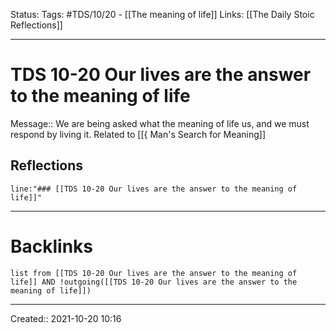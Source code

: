 Status:
Tags: #TDS/10/20 - [[The meaning of life]]
Links: [[The Daily Stoic Reflections]]
___
# TDS 10-20 Our lives are the answer to the meaning of life
Message:: We are being asked what the meaning of life us, and we must respond by living it. Related to [[{ Man's Search for Meaning]]

## Reflections
 ```query
line:"### [[TDS 10-20 Our lives are the answer to the meaning of life]]"
```
___
# Backlinks
```dataview
list from [[TDS 10-20 Our lives are the answer to the meaning of life]] AND !outgoing([[TDS 10-20 Our lives are the answer to the meaning of life]])
```
___

Created:: 2021-10-20 10:16

